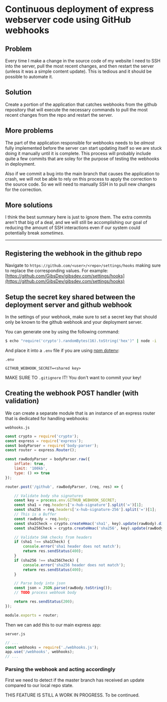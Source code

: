 # Continuous deployment of express webserver code using GitHub webhooks

## Problem

Every time I make a change in the source code of my website I need to SSH into the server, pull the most recent changes, and then restart the server (unless it was a simple content update). This is tedious and it should be possible to automate it.

## Solution

Create a portion of the application that catches webhooks from the github repository that will execute the necessary commands to pull the most recent changes from the repo and restart the server.

## More problems

The part of the application responsible for webhooks needs to be _almost_ fully implemented before the server can start updating itself so we are stuck doing it manually until it is complete. This process will probably include quite a few commits that are soley for the purpose of testing the webhooks in deployment.

Also if we commit a bug into the main branch that causes the application to crash, we will not be able to rely on this process to apply the correction to the source code. So we will need to manually SSH in to pull new changes for the correction.

## More solutions

I think the best summary here is just to ignore them. The extra commits aren't that big of a deal, and we will still be accomplishing our goal of reducing the amount of SSH interactions even if our system could potentially break _sometimes_.

<hr>

## Registering the webhook in the github repo

Navigate to `https://github.com/<user>/<repo>/settings/hooks` making sure to replace the corresponding values.
For example: [https://github.com/GibsDev/gibsdev.com/settings/hooks](https://github.com/GibsDev/gibsdev.com/settings/hooks)

## Setup the secret key shared between the deployment server and github webhook

In the settings of your webhook, make sure to set a secret key that should only be known to the github webhook and your deployment server.

You can generate one by using the following command: 
``` bash
$ echo "require('crypto').randomBytes(16).toString('hex')" | node -i
```

And place it into a `.env` file if you are using [npm dotenv](https://www.npmjs.com/package/dotenv):

`.env`
```
GITHUB_WEBHOOK_SECRET=<shared key>
```

MAKE SURE TO `.gitignore` IT! You don't want to commit your key!

## Creating the webhook POST handler (with validation)

We can create a separate module that is an instance of an express router that is dedicated for handling webhooks:

`webhooks.js`
``` javascript
const crypto = require('crypto');
const express = require('express');
const bodyParser = require('body-parser');
const router = express.Router();

const rawBodyParser = bodyParser.raw({
    inflate: true,
    limit: '100kb',
    type: () => true
});

router.post('/github', rawBodyParser, (req, res) => {

    // Validate body sha signatures
    const key = process.env.GITHUB_WEBHOOK_SECRET;
    const sha1 = req.headers['x-hub-signature'].split('=')[1];
    const sha256 = req.headers['x-hub-signature-256'].split('=')[1];
    // This is a Buffer
    const rawBody = req.body;
    const sha1Check = crypto.createHmac('sha1', key).update(rawBody).digest('hex');
    const sha256Check = crypto.createHmac('sha256', key).update(rawBody).digest('hex');

    // Validate SHA checks from headers
    if (sha1 !== sha1Check) {
        console.error('sha1 header does not match');
        return res.sendStatus(400);
    }
    if (sha256 !== sha256Check) {
        console.error('sha256 header does not match');
        return res.sendStatus(400);
    }

    // Parse body into json
    const json = JSON.parse(rawBody.toString());
    // TODO process webhook body

    return res.sendStatus(200);
});

module.exports = router;
```

Then we can add this to our main express app:

`server.js`
``` javascript
// ...
const webhooks = require('./webhooks.js');
app.use('/webhooks', webhooks);
// ...
```

### Parsing the webhook and acting accordingly

First we need to detect if the master branch has received an update compared to our local repo state.

THIS FEATURE IS STILL A WORK IN PROGRESS. To be continued.
